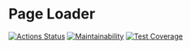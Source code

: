 # Page Loader
[![Actions Status](https://github.com/iashchuk/backend-project-lvl3/actions/workflows/hexlet-check.yml/badge.svg)](https://github.com/iashchuk/backend-project-lvl3/actions)
[![Maintainability](https://api.codeclimate.com/v1/badges/8c586002b9d4eb3a634e/maintainability)](https://codeclimate.com/github/iashchuk/backend-project-lvl3/maintainability)
[![Test Coverage](https://api.codeclimate.com/v1/badges/8c586002b9d4eb3a634e/test_coverage)](https://codeclimate.com/github/iashchuk/backend-project-lvl3/test_coverage)